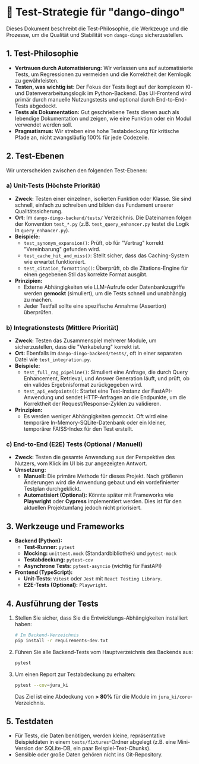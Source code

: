 # 🧪 Test-Strategie für "dango-dingo"

Dieses Dokument beschreibt die Test-Philosophie, die Werkzeuge und die Prozesse, um die Qualität und Stabilität von `dango-dingo` sicherzustellen.

## 1. Test-Philosophie

- **Vertrauen durch Automatisierung:** Wir verlassen uns auf automatisierte Tests, um Regressionen zu vermeiden und die Korrektheit der Kernlogik zu gewährleisten.
- **Testen, was wichtig ist:** Der Fokus der Tests liegt auf der komplexen KI- und Datenverarbeitungslogik im Python-Backend. Das UI-Frontend wird primär durch manuelle Nutzungstests und optional durch End-to-End-Tests abgedeckt.
- **Tests als Dokumentation:** Gut geschriebene Tests dienen auch als lebendige Dokumentation und zeigen, wie eine Funktion oder ein Modul verwendet werden soll.
- **Pragmatismus:** Wir streben eine hohe Testabdeckung für kritische Pfade an, nicht zwangsläufig 100% für jede Codezeile.

## 2. Test-Ebenen

Wir unterscheiden zwischen den folgenden Test-Ebenen:

### a) Unit-Tests (Höchste Priorität)

- **Zweck:** Testen einer einzelnen, isolierten Funktion oder Klasse. Sie sind schnell, einfach zu schreiben und bilden das Fundament unserer Qualitätssicherung.
- **Ort:** Im `dango-dingo-backend/tests/` Verzeichnis. Die Dateinamen folgen der Konvention `test_*.py` (z.B. `test_query_enhancer.py` testet die Logik in `query_enhancer.py`).
- **Beispiele:**
  - `test_synonym_expansion()`: Prüft, ob für "Vertrag" korrekt "Vereinbarung" gefunden wird.
  - `test_cache_hit_and_miss()`: Stellt sicher, dass das Caching-System wie erwartet funktioniert.
  - `test_citation_formatting()`: Überprüft, ob die Zitations-Engine für einen gegebenen Stil das korrekte Format ausgibt.
- **Prinzipien:**
  - Externe Abhängigkeiten wie LLM-Aufrufe oder Datenbankzugriffe werden **gemockt** (simuliert), um die Tests schnell und unabhängig zu machen.
  - Jeder Testfall sollte eine spezifische Annahme (Assertion) überprüfen.

### b) Integrationstests (Mittlere Priorität)

- **Zweck:** Testen das Zusammenspiel mehrerer Module, um sicherzustellen, dass die "Verkabelung" korrekt ist.
- **Ort:** Ebenfalls im `dango-dingo-backend/tests/`, oft in einer separaten Datei wie `test_integration.py`.
- **Beispiele:**
  - `test_full_rag_pipeline()`: Simuliert eine Anfrage, die durch Query Enhancement, Retrieval, und Answer Generation läuft, und prüft, ob ein valides Ergebnisformat zurückgegeben wird.
  - `test_api_endpoints()`: Startet eine Test-Instanz der FastAPI-Anwendung und sendet HTTP-Anfragen an die Endpunkte, um die Korrektheit der Request/Response-Zyklen zu validieren.
- **Prinzipien:**
  - Es werden weniger Abhängigkeiten gemockt. Oft wird eine temporäre In-Memory-SQLite-Datenbank oder ein kleiner, temporärer FAISS-Index für den Test erstellt.

### c) End-to-End (E2E) Tests (Optional / Manuell)

- **Zweck:** Testen die gesamte Anwendung aus der Perspektive des Nutzers, vom Klick im UI bis zur angezeigten Antwort.
- **Umsetzung:**
  - **Manuell:** Die primäre Methode für dieses Projekt. Nach größeren Änderungen wird die Anwendung gebaut und ein vordefinierter Testplan durchgeklickt.
  - **Automatisiert (Optional):** Könnte später mit Frameworks wie **Playwright** oder **Cypress** implementiert werden. Dies ist für den aktuellen Projektumfang jedoch nicht priorisiert.

## 3. Werkzeuge und Frameworks

- **Backend (Python):**
  - **Test-Runner:** `pytest`
  - **Mocking:** `unittest.mock` (Standardbibliothek) und `pytest-mock`
  - **Testabdeckung:** `pytest-cov`
  - **Asynchrone Tests:** `pytest-asyncio` (wichtig für FastAPI)
- **Frontend (TypeScript):**
  - **Unit-Tests:** `Vitest` oder `Jest` mit `React Testing Library`.
  - **E2E-Tests (Optional):** `Playwright`.

## 4. Ausführung der Tests

1.  Stellen Sie sicher, dass Sie die Entwicklungs-Abhängigkeiten installiert haben:
    ```bash
    # Im Backend-Verzeichnis
    pip install -r requirements-dev.txt
    ```
2.  Führen Sie alle Backend-Tests vom Hauptverzeichnis des Backends aus:
    ```bash
    pytest
    ```
3.  Um einen Report zur Testabdeckung zu erhalten:
    ```bash
    pytest --cov=jura_ki
    ```
    Das Ziel ist eine Abdeckung von **> 80%** für die Module im `jura_ki/core`-Verzeichnis.

## 5. Testdaten

- Für Tests, die Daten benötigen, werden kleine, repräsentative Beispieldaten in einem `tests/fixtures`-Ordner abgelegt (z.B. eine Mini-Version der SQLite-DB, ein paar Beispiel-Text-Chunks).
- Sensible oder große Daten gehören nicht ins Git-Repository.
